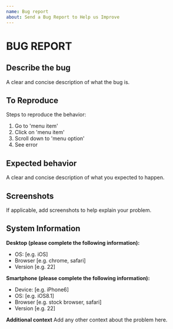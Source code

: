 ```yaml
---
name: Bug report
about: Send a Bug Report to Help us Improve
---
```

# BUG REPORT

## Describe the bug

A clear and concise description of what the bug is.

## To Reproduce

Steps to reproduce the behavior:

1. Go to 'menu item'
2. Click on 'menu item'
3. Scroll down to 'menu option'
4. See error

## Expected behavior

A clear and concise description of what you expected to happen.

## Screenshots

If applicable, add screenshots to help explain your problem.

## System Information

**Desktop (please complete the following information):**

- OS: [e.g. iOS]
- Browser [e.g. chrome, safari]
- Version [e.g. 22]

**Smartphone (please complete the following information):**

- Device: [e.g. iPhone6]
- OS: [e.g. iOS8.1]
- Browser [e.g. stock browser, safari]
- Version [e.g. 22]

**Additional context**
Add any other context about the problem here.
